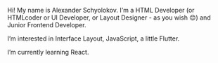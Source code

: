 Hi!
My name is Alexander Schyolokov. I'm a HTML Developer (or HTMLcoder or UI Developer, or Layout Designer - as you wish 😊) and Junior Frontend Developer.

I’m interested in Interface Layout, JavaScript, a little Flutter.

I’m currently learning React.

<!---
aschyolokov/aschyolokov is a ✨ special ✨ repository because its `README.md` (this file) appears on your GitHub profile.
You can click the Preview link to take a look at your changes.
--->
